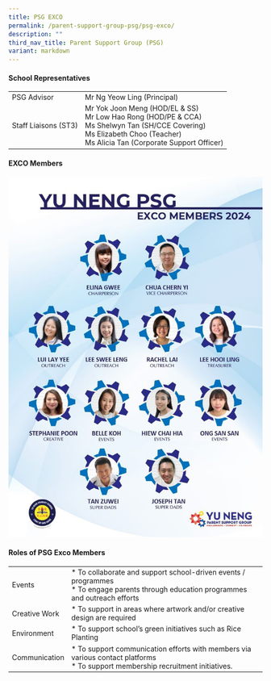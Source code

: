 ```yaml
---
title: PSG EXCO
permalink: /parent-support-group-psg/psg-exco/
description: ""
third_nav_title: Parent Support Group (PSG)
variant: markdown
---
```

#### School Representatives

| | |
| --- | --- |
| PSG Advisor | Mr Ng Yeow Ling (Principal) |
| Staff Liaisons (ST3) | Mr Yok Joon Meng (HOD/EL &amp; SS)<br>Mr Low Hao Rong (HOD/PE &amp; CCA)<br>Ms Shelwyn Tan (SH/CCE Covering)<br>Ms Elizabeth Choo (Teacher) <br>Ms Alicia Tan (Corporate Support Officer) |


#### EXCO Members
![](/images/ynps_psg_exco_members_2024.jpeg)


#### Roles of PSG Exco Members

| | |
| --- | --- |
| Events | * To collaborate and support school-driven events / programmes<br> * To engage parents through education programmes and outreach efforts |
| Creative Work | * To support in areas where artwork and/or creative design are required |
| Environment | * To support school’s green initiatives such as Rice Planting |
| Communication | * To support communication efforts with members via various contact platforms<br>* To support membership recruitment initiatives. |